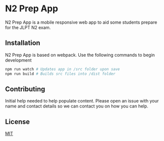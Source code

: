 # N2 Prep App

N2 Prep App is a mobile responsive web app to aid some students prepare for the JLPT N2 exam.

## Installation

N2 Prep App is based on webpack. Use the following commands to begin development

```bash
npm run watch # Updates app in /src folder upon save
npm run build # Builds src files into /dist folder
```

## Contributing

Initial help needed to help populate content. Please open an issue with your name and contact details so we can contact you on how you can help.

## License

[MIT](https://choosealicense.com/licenses/mit/)
